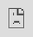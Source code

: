 # Preview of Augmented Reality in NativeScript

Coinciding with the official release of iOS 11, we are pleased to announce a preview of augmented reality (AR) support in NativeScript!

div style='position:relative;padding-bottom:54%'><iframe src='https://gfycat.com/ifr/SecondaryKindCrayfish' frameborder='0' scrolling='no' width='100%' height='100%' style='position:absolute;top:0;left:0' allowfullscreen></iframe></div>

The respective releases of AR SDKs from Apple ([ARKit](https://developer.apple.com/arkit/)) and Google ([ARCore](https://developers.google.com/ar/)) have presented an opportunity for NativeScript to enable developers to create immersive cross-platform AR experiences. The app in the video above was created with an alpha version of our soon-to-be-released `nativescript-ar` plugin. Today, this plugin leverages the ARKit APIs available in iOS 11. In the near future, support will be added for Android via the ARCore APIs.

While devices must be running iOS 11 to use ARKit, due to how NativeScript APIs are loaded at runtime, if you use the `nativescript-ar` plugin you can still target lower versions of iOS. This means you can add supplemental AR features to your app without disturbing iOS <= 10 users.

> iOS 11 will support iPhone 6S and newer devices.

ARCore on Android is a different story, as Google is limiting ARCore support to Android 8 (Oreo) running on the Samsung Galaxy S8 and Google Pixel devices. While support will surely broaden, Android vendors are notoriously slow to update to the latest version of Android.

The canonical way to use AR is by first detecting surfaces and then placing objects on (or above) the surface. Said objects can be anything from cubes and spheres to full-blown 3D models using hundreds of thousands of polygons. The objects can have a mass so gravity can affect them.

> Looking for a free repository of 3D models for your next AR project? Take a look at [turbosquid.com](https://www.turbosquid.com/Search/3D-Models/free).

## How About Some Code?

The goal of our AR plugin is to eliminate unnecessary platform-specific confusion and provide a clean and concise API. Usage will be as simple as adding an `<AR></AR>` element to your view and adding events and properties to guide its behavior:

	<AR (arLoaded)="arLoaded($event)"
	    (planeDetected)="planeDetected($event)"
	    (planeTapped)="planeTapped($event)">
	</AR>

The `<AR></AR>` element can be part of any ordinary NativeScript layout or you can even go full screen. In either case, you have the option to overlay other standard NativeScript UI elements on top of it.

With the `nativescript-ar` plugin, you will be able to catch events and interact programmatically with the camera feed on your screen. For example, you can get notified of what coordinate of a plane was tapped with:

	<AR (planeTapped)="planeTapped($event)">

...and then forward the `planeTapped` event to your component to add (in this example) a 3D model of a tree to that specific point in the scene:

	planeTapped(position: ARPosition): void {
		this.ar.addModel({
			name: "art.scnassets/Lowpoly_tree_sample.dae",
			childNodeName: "Tree_lp_11",
			position: position,
			scale: 0.01, // tree
			mass: 0.0002,
			onLongPress: ((model: ARNode) => {
				model.remove();
			})
		});
	}

![ar tree](ar-tree.png)

## When Can I Get It?

When it's ready 😄.

The `nativescript-ar` plugin is in active development today. When we release the first version, it will support only ARKit due to the aforementioned rollout delays with ARCore on Android. However, the ARKit and ARCore APIs are relatively similar and during development we are keeping in mind the overall footprint to make sure our abstraction is truly cross-platform.

Regardless, due to the large API surface of both SDKs (and thanks to the [capabilities of NativeScript](https://docs.nativescript.org/core-concepts/accessing-native-apis-with-javascript)), developers will always be able to tap into the more obscure platform-specific APIs if they are not exposed via the plugin.

Here at Progress we are extremely excited about the future of augmented reality on mobile and are happy that NativeScript is helping to lead the way.